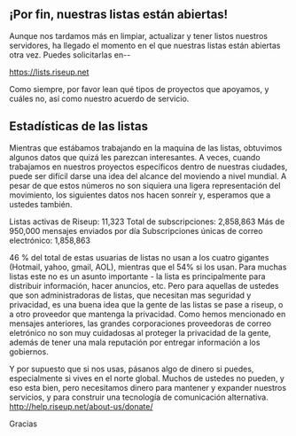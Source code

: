 ## ¡Por fin, nuestras listas están abiertas!

Aunque nos tardamos más en limpiar, actualizar y tener listos nuestros
servidores, ha llegado el momento en el que nuestras listas están
abiertas otra vez. Puedes solicitarlas en--

https://lists.riseup.net

Como siempre, por favor lean qué tipos de proyectos que apoyamos, y
cuáles no, así como nuestro acuerdo de servicio.

## Estadísticas de las listas

Mientras que estábamos trabajando en la maquina de las listas, obtuvimos
algunos datos que quizá les parezcan interesantes. A veces, cuando
trabajamos en nuestros proyectos específicos dentro de  nuestras
ciudades, puede ser difícil darse una idea del alcance del moviendo a
nivel mundial. A pesar de que estos números no son siquiera una ligera
representación del movimiento, los siguientes datos nos hacen sonreír
y, esperamos que a ustedes también.

Listas activas de Riseup: 11,323
Total de subscripciones: 2,858,863
Más de 950,000 mensajes enviados por día
Subscripciones únicas de correo electrónico: 1,858,863

46 % del total de estas usuarias de listas  no usan a los cuatro
gigantes (Hotmail, yahoo, gmail, AOL), mientras que el 54% si los usan.
Para muchas listas este no es un asunto importante - la lista es
principalmente para distribuir información, hacer anuncios, etc. Pero
para aquellas de ustedes que son administradoras de listas, que
necesitan mas seguridad y privacidad,  es una buena idea que la gente de
las listas se pase a riseup, o a otro proveedor que mantenga la
privacidad. Como hemos mencionado en mensajes anteriores, las grandes
corporaciones proveedoras de correo eletrónico no son muy cuidadosas al
proteger la privacidad de la gente, además de tener una mala reputación
por entregar información a los gobiernos.

Y por supuesto que si nos usas, pásanos algo de dinero si puedes,
especialmente si vives en el norte global. Muchos de ustedes no pueden,
y eso esta bien, pero necesitamos dinero para mantener y expander
nuestros servicios, y para construir una tecnología de comunicación
alternativa. http://help.riseup.net/about-us/donate/

Gracias
